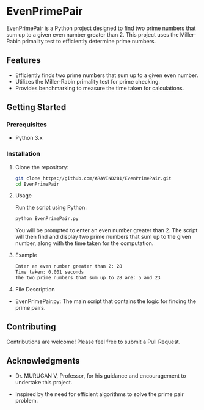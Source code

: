 # EvenPrimePair

EvenPrimePair is a Python project designed to find two prime numbers that sum up to a given even number greater than 2. This project uses the Miller-Rabin primality test to efficiently determine prime numbers.

## Features

- Efficiently finds two prime numbers that sum up to a given even number.
- Utilizes the Miller-Rabin primality test for prime checking.
- Provides benchmarking to measure the time taken for calculations.

## Getting Started

### Prerequisites

- Python 3.x

### Installation

1. Clone the repository:

   ```bash
   git clone https://github.com/ARAVIND281/EvenPrimePair.git
   cd EvenPrimePair
2. Usage

    Run the script using Python:
    ```bash
    python EvenPrimePair.py
    ```

    You will be prompted to enter an even number greater than 2. The script will then find and display two prime numbers that sum up to the given number, along with the time taken for the computation.

3. Example

    ```bash
    Enter an even number greater than 2: 28
    Time taken: 0.001 seconds
    The two prime numbers that sum up to 28 are: 5 and 23

4. File Description
- EvenPrimePair.py: The main script that contains the logic for finding the prime pairs.

## Contributing

Contributions are welcome! Please feel free to submit a Pull Request.

## Acknowledgments

- Dr. MURUGAN V, Professor, for his guidance and encouragement to undertake this project.

- Inspired by the need for efficient algorithms to solve the prime pair problem.